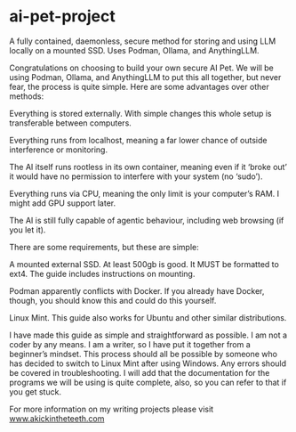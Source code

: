 # ai-pet-project
A fully contained, daemonless, secure method for storing and using LLM locally on a mounted SSD. Uses Podman, Ollama, and AnythingLLM.


Congratulations on choosing to build your own secure AI Pet. We will be using Podman, Ollama, and AnythingLLM to put this all together, but never fear, the process is quite simple. Here are some advantages over other methods:

Everything is stored externally. With simple changes this whole setup is transferable between computers.

Everything runs from localhost, meaning a far lower chance of outside interference or monitoring.

The AI itself runs rootless in its own container, meaning even if it ‘broke out’ it would have no permission to interfere with your system (no ‘sudo’).

Everything runs via CPU, meaning the only limit is your computer’s RAM. I might add GPU support later.

The AI is still fully capable of agentic behaviour, including web browsing (if you let it).



There are some requirements, but these are simple:

A mounted external SSD. At least 500gb is good. It MUST be formatted to ext4. The guide includes instructions on mounting.

Podman apparently conflicts with Docker. If you already have Docker, though, you should know this and could do this yourself.

Linux Mint. This guide also works for Ubuntu and other similar distributions.



I have made this guide as simple and straightforward as possible. I am not a coder by any means. I am a writer, so I have put it together from a beginner’s mindset. This process should all be possible by someone who has decided to switch to Linux Mint after using Windows. Any errors should be covered in troubleshooting. I will add that the documentation for the programs we will be using is quite complete, also, so you can refer to that if you get stuck. 




For more information on my writing projects please visit www.akickintheteeth.com

